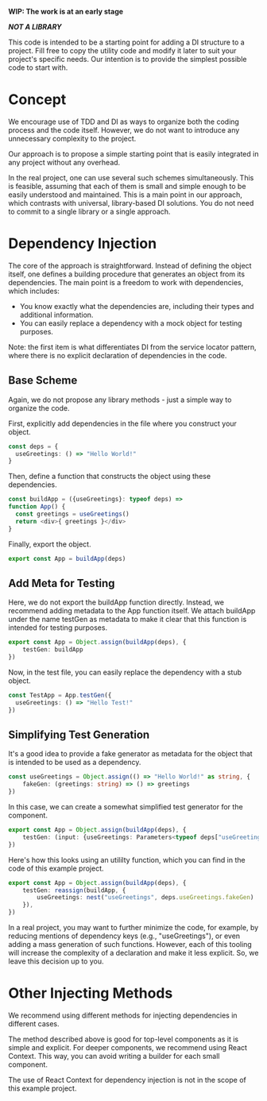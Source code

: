 **WIP: The work is at an early stage**

***NOT A LIBRARY***

This code is intended to be a starting point for adding a DI structure to a project. 
Fill free to copy the utility code and modify it later to suit your project's specific needs. 
Our intention is to provide the simplest possible code to start with.

# Concept

We encourage use of TDD and DI as ways to organize both the coding process and the code itself. 
However, we do not want to introduce any unnecessary complexity to the project.

Our approach is to propose a simple starting point that is easily integrated in any project without any overhead.

In the real project, one can use several such schemes simultaneously.
This is feasible, assuming that each of them is small and simple enough to be easily understood and maintained.
This is a main point in our approach, which contrasts with universal, library-based DI solutions.
You do not need to commit to a single library or a single approach.

# Dependency Injection

The core of the approach is straightforward. 
Instead of defining the object itself, one defines a building procedure that generates an object from its dependencies. The main point is a freedom to work with dependencies, which includes:
* You know exactly what the dependencies are, including their types and additional information.
* You can easily replace a dependency with a mock object for testing purposes.

Note: the first item is what differentiates DI from the service locator pattern, where there is no explicit declaration of dependencies in the code.

## Base Scheme

Again, we do not propose any library methods - just a simple way to organize the code.

First, explicitly add dependencies in the file where you construct your object. 
```typescript
const deps = {
  useGreetings: () => "Hello World!"
}
```

Then, define a function that constructs the object using these dependencies.
```typescript
const buildApp = ({useGreetings}: typeof deps) =>
function App() {
  const greetings = useGreetings()
  return <div>{ greetings }</div>
}
```

Finally, export the object.
```typescript
export const App = buildApp(deps)
```

## Add Meta for Testing

Here, we do not export the buildApp function directly. Instead, we recommend adding metadata to the App function itself.
We attach buildApp under the name testGen as metadata to make it clear that this function is intended for testing purposes.

```typescript
export const App = Object.assign(buildApp(deps), {
    testGen: buildApp
})
```

Now, in the test file, you can easily replace the dependency with a stub object.
```typescript
const TestApp = App.testGen({
  useGreetings: () => "Hello Test!"
})
```

## Simplifying Test Generation

It's a good idea to provide a fake generator as metadata for the object that is intended to be used as a dependency.
```typescript
const useGreetings = Object.assign(() => "Hello World!" as string, {
    fakeGen: (greetings: string) => () => greetings
})
```

In this case, we can create a somewhat simplified test generator for the component.
```typescript
export const App = Object.assign(buildApp(deps), {
    testGen: (input: {useGreetings: Parameters<typeof deps["useGreetings"]["fakeGen"]>[0]}) => buildApp({useGreetings: input.useGreetings}),
})
```

Here's how this looks using an utililty function, which you can find in the code of this example project.

```typescript
export const App = Object.assign(buildApp(deps), {
    testGen: reassign(buildApp, {
        useGreetings: nest("useGreetings", deps.useGreetings.fakeGen)
    }),
})
```

In a real project, you may want to further minimize the code, for example, by reducing mentions of dependency keys (e.g., "useGreetings"), or even adding a mass generation of such functions. However, each of this tooling will increase the complexity of a declaration and make it less explicit. So, we leave this decision up to you.

# Other Injecting Methods

We recommend using different methods for injecting dependencies in different cases.

The method described above is good for top-level components as it is simple and explicit.
For deeper components, we recommend using React Context.
This way, you can avoid writing a builder for each small component.

The use of React Context for dependency injection is not in the scope of this example project.
